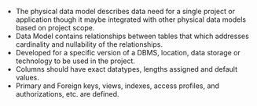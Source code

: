 -   The physical data model describes data need for a single project or application though it maybe integrated with other physical data models based on project scope.
-   Data Model contains relationships between tables that which addresses cardinality and nullability of the relationships.
-   Developed for a specific version of a DBMS, location, data storage or technology to be used in the project.
-   Columns should have exact datatypes, lengths assigned and default values.
-   Primary and Foreign keys, views, indexes, access profiles, and authorizations, etc. are defined.